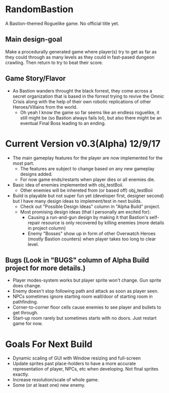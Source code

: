 # RandomBastion
A Bastion-themed Roguelike game. No official title yet.    

## Main design-goal
Make a procedurally generated game where player(s) try to get as far as they could through as many levels as they could in fast-pased dungeon crawling. Then return to try to beat their score.

## Game Story/Flavor
- As Bastion wanders throught the black forrest, they come across a secret organization that is based in the forrest trying to revive the Omnic Crisis along with the help of their own robotic replications of other Heroes/Villains from the world.
	- Oh yeah I know the game so far seems like an endless roguelike, it still might be (so Bastion always fails lol), but also there might be an eventual Final Boss leading to an ending.

# Current Version v0.3(Alpha) 12/9/17
- The main gameplay features for the player are now implemented for the most part.
	- The features are subject to change based on any new gameplay designs added.
	- For now game ends/restarts when player dies or all enemies die.
- Basic idea of enemies implemented with obj_testBoii.
	- Other enemies will be inhereted from (or based off) obj_testBoii
- Build is playable but not super fun yet (developer first, designer second) but I have many design ideas to implement/test in next builds.
	- Check out "Possible Design Ideas" column in "Alpha Build" project.
	- Most promising design ideas (that I personally am excited for):
		- Causing a run-and-gun design by making it that Bastion's self-repair resource is only recovered by killing enemies (more details in project column)
		- Enemy "Bosses" show up in form of other Overwatch Heroes (mostly Bastion counters) when player takes too long to clear level.

## Bugs (Look in "BUGS" column of Alpha Build project for more details.)
- Player modes-system works but player sprite won't change. Gun sprite does change.
- Enemy doesn't stop following path and attack as soon as player seen.
- NPCs sometimes ignore starting room wall/door of starting room in pathfinding.
- Corner-to-corner floor cells cause enemies to see player and bullets to get through.
- Start-up room rarely but sometimes starts with no doors. Just restart game for now.

# Goals For Next Build
- Dynamic scaling of GUI with Window resizing and full-screen
- Update sprites past place-holders to have a more accurate representation of player, NPCs, etc when developing. Not final sprites exactly.
- Increase resolution/scale of whole game.
- Some (or at least one) new enemy.

